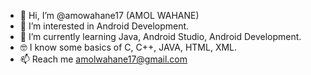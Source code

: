- 👋 Hi, I’m @amowahane17 (AMOL WAHANE)
- 👀 I’m interested in Android Development.
- 🌱 I’m currently learning Java, Android Studio, Android Development.
- 🤓 I know some basics of C, C++, JAVA, HTML, XML.
- 📫 Reach me amolwahane17@gmail.com
<!---
amowahane17/amowahane17 is a ✨ special ✨ repository because its `README.md` (this file) appears on your GitHub profile.
You can click the Preview link to take a look at your changes.
--->
